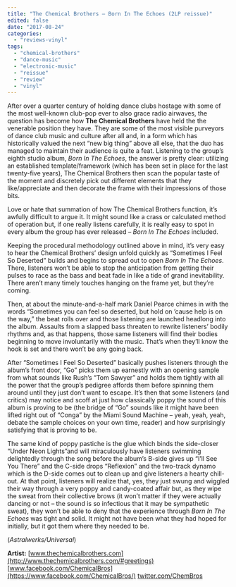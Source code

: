 ```yaml
---
title: "The Chemical Brothers – Born In The Echoes (2LP reissue)"
edited: false
date: "2017-08-24"
categories:
  - "reviews-vinyl"
tags:
  - "chemical-brothers"
  - "dance-music"
  - "electronic-music"
  - "reissue"
  - "review"
  - "vinyl"
---
```


After over a quarter century of holding dance clubs hostage with some of the most well-known club-pop ever to also grace radio airwaves, the question has become how **The Chemical Brothers** have held the the venerable position they have. They are some of the most visible purveyors of dance club music and culture after all and, in a form which has historically valued the next “new big thing” above all else, that the duo has managed to maintain their audience is quite a feat. Listening to the group’s eighth studio album, _Born In The Echoes_, the answer is pretty clear: utilizing an established template/framework (which has been set in place for the last twenty-five years), The Chemical Brothers then scan the popular taste of the moment and discretely pick out different elements that they like/appreciate and then decorate the frame with their impressions of those bits.

Love or hate that summation of how The Chemical Brothers function, it’s awfully difficult to argue it. It might sound like a crass or calculated method of operation but, if one really listens carefully, it is really easy to spot in every album the group has ever released – _Born In The Echoes_ included.

Keeping the procedural methodology outlined above in mind, it’s very easy to hear the Chemical Brothers’ design unfold quickly as “Sometimes I Feel So Deserted” builds and begins to spread out to open _Born In The Echoes_. There, listeners won’t be able to stop the anticipation from getting their pulses to race as the bass and beat fade in like a tide of grand inevitability. There aren’t many timely touches hanging on the frame yet, but they’re coming.

Then, at about the minute-and-a-half mark Daniel Pearce chimes in with the words “Sometimes you can feel so deserted, but hold on ’cause help is on the way,” the beat rolls over and those listening are launched headlong into the album. Assaults from a slapped bass threaten to rewrite listeners’ bodily rhythms and, as that happens, those same listeners will find their bodies beginning to move involuntarily with the music. That’s when they’ll know the hook is set and there won’t be any going back.

After “Sometimes I Feel So Deserted” basically pushes listeners through the album’s front door, “Go” picks them up earnestly with an opening sample from what sounds like Rush’s “Tom Sawyer” and holds them tightly with all the power that the group’s pedigree affords them before spinning them around until they just don’t want to escape. It’s then that some listeners (and critics) may notice and scoff at just how classically poppy the sound of this album is proving to be (the bridge of “Go” sounds like it might have been lifted right out of “Conga” by the Miami Sound Machine – yeah, yeah, yeah, debate the sample choices on your own time, reader) and how surprisingly satisfying that is proving to be.

The same kind of poppy pastiche is the glue which binds the side-closer “Under Neon Lights”and will miraculously have listeners swimming delightedly through the song before the album’s B-side gives up “I’ll See You There” and the C-side drops “Reflexion” and the two-track dynamo which is the D-side comes out to clean up and give listeners a hearty chill-out. At that point, listeners will realize that, yes, they just swung and wiggled their way through a very poppy and candy-coated affair but, as they wipe the sweat from their collective brows (it won’t matter if they were actually dancing or not – the sound is so infectious that it may be sympathetic sweat), they won’t be able to deny that the experience through _Born In The Echoes_ was tight and solid. It might not have been what they had hoped for initially, but it got them where they needed to be.

(_Astralwerks/Universal_)

**Artist:** [www.thechemicalbrothers.com](http://www.thechemicalbrothers.com/#greetings) [www.facebook.com/ChemicalBros](https://www.facebook.com/ChemicalBros/) [twitter.com/ChemBros](https://twitter.com/ChemBros?ref_src=twsrc%5Egoogle%7Ctwcamp%5Eserp%7Ctwgr%5Eauthor)
